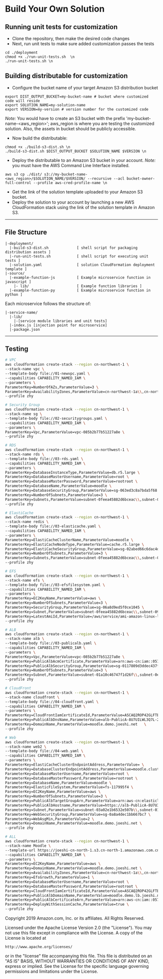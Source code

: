 # Build Your Own Solution

## Running unit tests for customization
* Clone the repository, then make the desired code changes
* Next, run unit tests to make sure added customization passes the tests
```
cd ./deployment
chmod +x ./run-unit-tests.sh  \n
./run-unit-tests.sh \n
```

## Building distributable for customization
* Configure the bucket name of your target Amazon S3 distribution bucket
```
export DIST_OUTPUT_BUCKET=my-bucket-name # bucket where customized code will reside
export SOLUTION_NAME=my-solution-name
export VERSION=my-version # version number for the customized code
```
_Note:_ You would have to create an S3 bucket with the prefix 'my-bucket-name-<aws_region>'; aws_region is where you are testing the customized solution. Also, the assets in bucket should be publicly accessible.

* Now build the distributable:
```
chmod +x ./build-s3-dist.sh \n
./build-s3-dist.sh $DIST_OUTPUT_BUCKET $SOLUTION_NAME $VERSION \n
```

* Deploy the distributable to an Amazon S3 bucket in your account. _Note:_ you must have the AWS Command Line Interface installed.
```
aws s3 cp ./dist/ s3://my-bucket-name-<aws_region>/$SOLUTION_NAME/$VERSION/ --recursive --acl bucket-owner-full-control --profile aws-cred-profile-name \n
```

* Get the link of the solution template uploaded to your Amazon S3 bucket.
* Deploy the solution to your account by launching a new AWS CloudFormation stack using the link of the solution template in Amazon S3.

*** 

## File Structure

```
|-deployment/
  |-build-s3-dist.sh             [ shell script for packaging distribution assets ]
  |-run-unit-tests.sh            [ shell script for executing unit tests ]
  |-solution.yaml                [ solution CloudFormation deployment template ]
|-source/
  |-example-function-js          [ Example microservice function in javascript ]
    |- lib/                      [ Example function libraries ]
  |-example-function-py          [ Example microservice function in python ]

```

Each microservice follows the structure of:

```
|-service-name/
  |-lib/
    |-[service module libraries and unit tests]
  |-index.js [injection point for microservice]
  |-package.json
```

***

## Testing
```bash
# VPC
aws cloudformation create-stack --region cn-northwest-1 \
--stack-name vpc \
--template-body file://01-newvpc.yaml \
--capabilities CAPABILITY_NAMED_IAM \
--parameters \
ParameterKey=NumberOfAZs,ParameterValue=3 \
ParameterKey=AvailabilityZones,ParameterValue=cn-northwest-1a\\,cn-northwest-1b\\,cn-northwest-1c \
--profile zhy

# Security Group
aws cloudformation create-stack --region cn-northwest-1 \
--stack-name sg \
--template-body file://02-securitygroups.yaml \
--capabilities CAPABILITY_NAMED_IAM \
--parameters \
ParameterKey=Vpc,ParameterValue=vpc-085b2b77b51227a8e \
--profile zhy

# RDS
aws cloudformation create-stack --region cn-northwest-1 \
--stack-name rds \
--template-body file://03-rds.yaml \
--capabilities CAPABILITY_NAMED_IAM \
--parameters \
ParameterKey=DatabaseInstanceType,ParameterValue=db.r5.large \
ParameterKey=DatabaseMasterUsername,ParameterValue=root \
ParameterKey=DatabaseMasterPassword,ParameterValue=rootroot \
ParameterKey=DatabaseName,ParameterValue=moodle \
ParameterKey=DatabaseSecurityGroup,ParameterValue=sg-063ed3c8a7bda5f68 \
ParameterKey=NumberOfSubnets,ParameterValue=3 \
ParameterKey=Subnets,ParameterValue=subnet-0feea45882d6bceac\\,subnet-09e25abc30d56c1fb\\,subnet-09f2668334301fb31 \
--profile zhy

# ElastiCache
aws cloudformation create-stack --region cn-northwest-1 \
--stack-name redis \
--template-body file://03-elasticache.yaml \
--capabilities CAPABILITY_NAMED_IAM \
--parameters \
ParameterKey=ElastiCacheClusterName,ParameterValue=moodle \
ParameterKey=ElastiCacheNodeType,ParameterValue=cache.r5.large \
ParameterKey=ElastiCacheSecurityGroup,ParameterValue=sg-02abed66c6dac4d22 \
ParameterKey=NumberOfSubnets,ParameterValue=3 \
ParameterKey=Subnets,ParameterValue=subnet-0feea45882d6bceac\\,subnet-09e25abc30d56c1fb\\,subnet-09f2668334301fb31 \
--profile zhy

# EFS
aws cloudformation create-stack --region cn-northwest-1 \
--stack-name efs \
--template-body file://03-efsfilesystem.yaml \
--capabilities CAPABILITY_NAMED_IAM \
--parameters \
ParameterKey=EC2KeyName,ParameterValue=aws \
ParameterKey=NumberOfSubnets,ParameterValue=3 \
ParameterKey=SecurityGroup,ParameterValue=sg-06a8d9ed5f0ce1045 \
ParameterKey=Subnet,ParameterValue=subnet-0feea45882d6bceac\\,subnet-09e25abc30d56c1fb\\,subnet-09f2668334301fb31 \
ParameterKey=LatestAmiId,ParameterValue=/aws/service/ami-amazon-linux-latest/amzn2-ami-hvm-x86_64-gp2 \
--profile zhy

# ALB
aws cloudformation create-stack --region cn-northwest-1 \
--stack-name alb \
--template-body file://03-publicalb.yaml \
--capabilities CAPABILITY_NAMED_IAM \
--parameters \
ParameterKey=Vpc,ParameterValue=vpc-085b2b77b51227a8e \
ParameterKey=PublicAlbAcmCertificate,ParameterValue=arn:aws-cn:iam::057005827724:server-certificate/moodle.demo.lb.joeshi.net \
ParameterKey=PublicAlbSecurityGroup,ParameterValue=sg-0117809d3ddec437f	 \
ParameterKey=NumberOfSubnets,ParameterValue=3 \
ParameterKey=Subnet,ParameterValue=subnet-01a10c46747f1d26f\\,subnet-0e515692ba9700b62\\,subnet-05b4d970835567651	 \
--profile zhy

# CloudFront
aws cloudformation create-stack --region cn-northwest-1 \
--stack-name cloudfront \
--template-body file://04-cloudfront.yaml \
--capabilities CAPABILITY_NAMED_IAM \
--parameters \
ParameterKey=CloudFrontIamCertificateId,ParameterValue=ASCAQ2ROP42GLFTEOGQAL \
ParameterKey=PublicAlbDnsName,ParameterValue=alb-PublicA-8U7UILWL3Q7L-2018506601.cn-northwest-1.elb.amazonaws.com.cn \
ParameterKey=DomainName,ParameterValue=moodle.demo.joeshi.net	\
--profile zhy

# Web
aws cloudformation create-stack --region cn-northwest-1 \
--stack-name web2 \
--template-body file://04-web.yaml \
--capabilities CAPABILITY_NAMED_IAM \
--parameters \
ParameterKey=ElastiCacheClusterEndpointAddress,ParameterValue= \
ParameterKey=DatabaseClusterEndpointAddress,ParameterValue=moodle.cluster-caffyvdhgdo6.rds.cn-northwest-1.amazonaws.com.cn \
ParameterKey=DatabaseMasterUsername,ParameterValue=root \
ParameterKey=DatabaseMasterPassword,ParameterValue=rootroot \
ParameterKey=DatabaseName,ParameterValue=moodle \
ParameterKey=ElasticFileSystem,ParameterValue=fs-117995f4 \
ParameterKey=EC2KeyName,ParameterValue=aws \
ParameterKey=NumberOfSubnets,ParameterValue=3 \
ParameterKey=PublicAlbTargetGroupArn,ParameterValue=arn:aws-cn:elasticloadbalancing:cn-northwest-1:057005827724:targetgroup/PublicALB-vpc-085b2b77b51227a8e/d27713816a00bdcc \
ParameterKey=PublicAlbHostname,ParameterValue=https://alb-PublicA-8U7UILWL3Q7L-2018506601.cn-northwest-1.elb.amazonaws.com.cn \
ParameterKey=Subnet,ParameterValue=subnet-03a02e1b6532e507b\\,subnet-01ad1ea79efdf950c\\,subnet-06ecbb736fdea1a86 \
ParameterKey=WebSecurityGroup,ParameterValue=sg-0a8a4dec1bb667bc7 \
ParameterKey=WebAsgMin,ParameterValue=2 \
ParameterKey=DomainName,ParameterValue=moodle.demo.joeshi.net \
--profile zhy

# ALL
aws cloudformation create-stack --region cn-northwest-1 \
--stack-name Moodle \
--template-url https://joeshi-cn-north-1.s3.cn-north-1.amazonaws.com.cn/moodle-on-aws/dev/00-master.template \
--capabilities CAPABILITY_NAMED_IAM \
--parameters \
ParameterKey=EC2KeyName,ParameterValue=aws \
ParameterKey=DomainName,ParameterValue=moodle.demo.joeshi.net \
ParameterKey=AvailabilityZones,ParameterValue=cn-northwest-1a\\,cn-northwest-1b\\,cn-northwest-1c \
ParameterKey=EfsGrowth,ParameterValue=1 \
ParameterKey=DatabaseMasterUsername,ParameterValue=root \
ParameterKey=DatabaseMasterPassword,ParameterValue=rootroot \
ParameterKey=CloudFrontIamCertificateId,ParameterValue=ASCAQ2ROP42GLFTEOGQAL \
ParameterKey=PublicAlbDomainName,ParameterValue=moodle.demo.lb.joeshi.net \
ParameterKey=PublicAlbCertificateArn,ParameterValue=arn:aws-cn:iam::057005827724:server-certificate/moodle.demo.lb.joeshi.net \
ParameterKey=DeployWithSessionCache,ParameterValue=true \
--profile zhy
```

Copyright 2019 Amazon.com, Inc. or its affiliates. All Rights Reserved.

Licensed under the Apache License Version 2.0 (the "License"). You may not use this file except in compliance with the License. A copy of the License is located at

    http://www.apache.org/licenses/

or in the "license" file accompanying this file. This file is distributed on an "AS IS" BASIS, WITHOUT WARRANTIES OR CONDITIONS OF ANY KIND, express or implied. See the License for the specific language governing permissions and limitations under the License.
